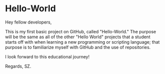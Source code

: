# Hello-World

Hey fellow developers, 

This is my first basic project on GitHub, called "Hello-World." The purpose will be the same as all of the other "Hello World" projects that a student starts off with when learning a new programming or scripting language; that purpose is to familiarize myself with GitHub and the use of repositories.  

I look forward to this educational journey!

Regards, 
SZ. 
